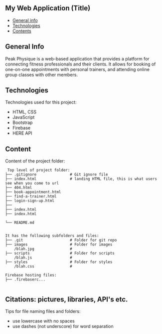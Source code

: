 ## My Web Application (Title)

* [General info](#general-info)
* [Technologies](#technologies)
* [Contents](#content)

## General Info
Peak Physique is a web-based application that provides a platform for connecting fitness professionals and their clients. It allows for booking of one-on-one appointments with personal trainers, and attending online group classes with other members. 
	
## Technologies
Technologies used for this project:
* HTML, CSS
* JavaScript
* Bootstrap 
* Firebase
* HERE API
	
## Content
Content of the project folder:

```
 Top level of project folder: 
├── .gitignore               # Git ignore file
├── index.html               # landing HTML file, this is what users see when you come to url
├── 404.html
├── book-appointment.html
├── find-a-trainer.html
├── login-sign-up.html
├── 
├── index.html
├── index.html

└── README.md


It has the following subfolders and files:
├── .git                     # Folder for git repo
├── images                   # Folder for images
    /blah.jpg                # 
├── scripts                  # Folder for scripts
    /blah.js                 # 
├── styles                   # Folder for styles
    /blah.css                # 

Firebase hosting files: 
├── .firebaserc...


```

## Citations: pictures, libraries, API's etc.

Tips for file naming files and folders:
* use lowercase with no spaces
* use dashes (not underscore) for word separation

